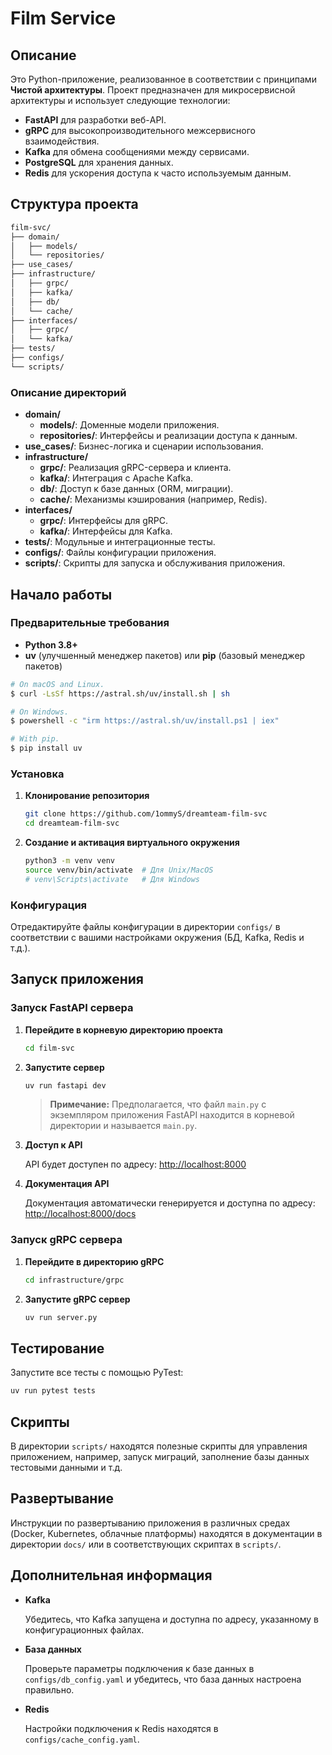 # Film Service

## Описание

Это Python-приложение, реализованное в соответствии с принципами **Чистой архитектуры**. Проект предназначен для микросервисной архитектуры и использует следующие технологии:

- **FastAPI** для разработки веб-API.
- **gRPC** для высокопроизводительного межсервисного взаимодействия.
- **Kafka** для обмена сообщениями между сервисами.
- **PostgreSQL** для хранения данных.
- **Redis** для ускорения доступа к часто используемым данным.

## Структура проекта

```bash
film-svc/
├── domain/
│   ├── models/
│   └── repositories/
├── use_cases/
├── infrastructure/
│   ├── grpc/
│   ├── kafka/
│   ├── db/
│   └── cache/
├── interfaces/
│   ├── grpc/
│   └── kafka/
├── tests/
├── configs/
└── scripts/
```

### Описание директорий

- **domain/**
  - **models/**: Доменные модели приложения.
  - **repositories/**: Интерфейсы и реализации доступа к данным.
- **use_cases/**: Бизнес-логика и сценарии использования.
- **infrastructure/**
  - **grpc/**: Реализация gRPC-сервера и клиента.
  - **kafka/**: Интеграция с Apache Kafka.
  - **db/**: Доступ к базе данных (ORM, миграции).
  - **cache/**: Механизмы кэширования (например, Redis).
- **interfaces/**
  - **grpc/**: Интерфейсы для gRPC.
  - **kafka/**: Интерфейсы для Kafka.
- **tests/**: Модульные и интеграционные тесты.
- **configs/**: Файлы конфигурации приложения.
- **scripts/**: Скрипты для запуска и обслуживания приложения.

## Начало работы

### Предварительные требования

- **Python 3.8+**
- **uv** (улучшенный менеджер пакетов) или **pip** (базовый менеджер пакетов)
```bash
# On macOS and Linux.
$ curl -LsSf https://astral.sh/uv/install.sh | sh

# On Windows.
$ powershell -c "irm https://astral.sh/uv/install.ps1 | iex"

# With pip.
$ pip install uv
```

### Установка

1. **Клонирование репозитория**

   ```bash
   git clone https://github.com/1ommyS/dreamteam-film-svc
   cd dreamteam-film-svc
   ```

2. **Создание и активация виртуального окружения**

   ```bash
   python3 -m venv venv
   source venv/bin/activate  # Для Unix/MacOS
   # venv\Scripts\activate   # Для Windows
   ```


### Конфигурация

Отредактируйте файлы конфигурации в директории `configs/` в соответствии с вашими настройками окружения (БД, Kafka, Redis и т.д.).

## Запуск приложения

### Запуск FastAPI сервера

1. **Перейдите в корневую директорию проекта**

   ```bash
   cd film-svc
   ```

2. **Запустите сервер**

   ```bash
   uv run fastapi dev
   ```

   > **Примечание:** Предполагается, что файл `main.py` с экземпляром приложения FastAPI находится в корневой директории и называется `main.py`.

3. **Доступ к API**

   API будет доступен по адресу: [http://localhost:8000](http://localhost:8000)

4. **Документация API**

   Документация автоматически генерируется и доступна по адресу: [http://localhost:8000/docs](http://localhost:8000/docs)

### Запуск gRPC сервера

1. **Перейдите в директорию gRPC**

   ```bash
   cd infrastructure/grpc
   ```

2. **Запустите gRPC сервер**

   ```bash
   uv run server.py
   ```

## Тестирование

Запустите все тесты с помощью PyTest:

```bash
uv run pytest tests
```

## Скрипты

В директории `scripts/` находятся полезные скрипты для управления приложением, например, запуск миграций, заполнение базы данных тестовыми данными и т.д.

## Развертывание

Инструкции по развертыванию приложения в различных средах (Docker, Kubernetes, облачные платформы) находятся в документации в директории `docs/` или в соответствующих скриптах в `scripts/`.

## Дополнительная информация

- **Kafka**

  Убедитесь, что Kafka запущена и доступна по адресу, указанному в конфигурационных файлах.

- **База данных**

  Проверьте параметры подключения к базе данных в `configs/db_config.yaml` и убедитесь, что база данных настроена правильно.

- **Redis**

  Настройки подключения к Redis находятся в `configs/cache_config.yaml`.

